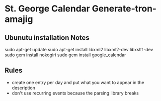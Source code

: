 # St. George Calendar Generate-tron-amajig #

## Ubunutu installation Notes ##

sudo apt-get update
sudo apt-get install libxml2 libxml2-dev libxslt1-dev
sudo gem install nokogiri
sudo gem install google\_calendar


## Rules ##
- create one entry per day and put what you want to appear in the description
- don't use recurring events because the parsing library breaks
